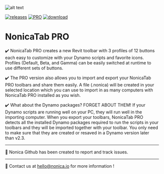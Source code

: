 
![alt text](https://nonica.io/wp-content/uploads/2021/06/panel.jpg)

[![releases](https://img.shields.io/badge/Release-v1.0-blue)](https://github.com/NonicaTeam/NonicaTab-PRO/releases/) [![PRO](https://img.shields.io/badge/PRO%20version-Deploy!-orange)](https://apps.autodesk.com/RVT/en/Detail/Index?id=9212699819557407848&appLang=en&os=Win64) [![download](https://img.shields.io/badge/Download-Link-blue)](https://apps.autodesk.com/RVT/en/Detail/Index?id=9212699819557407848&appLang=en&os=Win64)
# NonicaTab PRO
✔️ NonicaTab PRO creates a new Revit toolbar with 3 profiles of 12 buttons each easy to customize with your Dynamo scripts and favorite icons. Profiles (Default, Beta, and Gamma) can be easily switched at runtime to use different sets of buttons.

✔️ The PRO version also allows you to import and export your NonicaTab PRO toolbars and share them easily. A file (.nonica) will be created in your selected location which you can use to import in as many computers with NonicaTab PRO installed as you wish.   

✔️ What about the Dynamo packages? FORGET ABOUT THEM! If your Dynamo scripts are running well on your PC, they will run well in the importing computer. When you export your toolbars, NonicaTab PRO detects all the installed Dynamo packages required to run the scripts in your toolbars and they will be imported together with your toolbar. You only need to make sure that they are created or resaved in a Dynamo version later than v2.3.

<hr></hr>

📌 Nonica Github has been created to report and track issues.

<hr></hr>

📨 Contact us at hello@nonica.io for more information !
